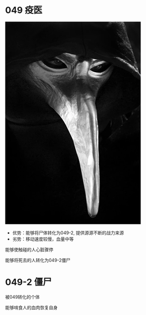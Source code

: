 # 049 疫医
![Alt text](image.png)

- 优势：能够将尸体转化为049-2, 提供源源不断的战力来源
- 劣势：移动速度较慢，血量中等

能够使触碰的人心脏骤停

能够将死去的人转化为049-2僵尸

# 049-2 僵尸
被049转化的个体

能够啃食人的血肉恢复自身